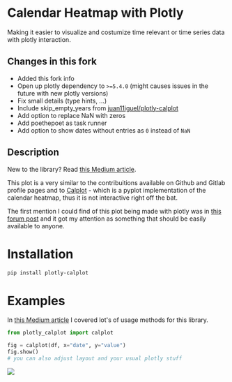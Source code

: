 # Calendar Heatmap with Plotly
Making it easier to visualize and costumize time relevant or time series data with plotly interaction.

## Changes in this fork

- Added this fork info
- Open up plotly dependency to `>=5.4.0` (might causes issues in the future with new plotly versions)
- Fix small details (type hints, ...)
- Include skip_empty_years from [juan11iguel/plotly-calplot](https://github.com/juan11iguel/plotly-calplot)
- Add option to replace NaN with zeros
- Add poethepoet as task runner
- Add option to show dates without entries as `0` instead of `NaN`



## Description

New to the library? Read [this Medium article](https://medium.com/@brunorosilva/5fc322125db7).

This plot is a very similar to the contribuitions available on Github and Gitlab profile pages and to [Calplot](https://github.com/tomkwok/calplot) - which is a pyplot implementation of the calendar heatmap, thus it is not interactive right off the bat.

The first mention I could find of this plot being made with plotly was in [this forum post](https://community.plotly.com/t/colored-calendar-heatmap-in-dash/10907/16) and it got my attention as something that should be easily available to anyone.

# Installation
``` bash
pip install plotly-calplot
```

# Examples

In [this Medium article](https://medium.com/@brunorosilva/5fc322125db7) I covered lot's of usage methods for this library.
``` python
from plotly_calplot import calplot

fig = calplot(df, x="date", y="value")
fig.show()
# you can also adjust layout and your usual plotly stuff
```

<img src="https://github.com/brunorosilva/plotly-calplot/blob/main/assets/images/example.png?raw=true">

